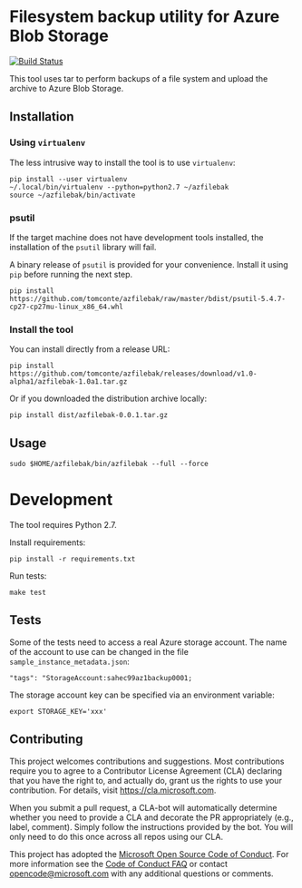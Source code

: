 # Filesystem backup utility for Azure Blob Storage

[![Build Status](https://dev.azure.com/tcontemsft/tconte/_apis/build/status/tomconte.azfilebak)](https://dev.azure.com/tcontemsft/tconte/_build/latest?definitionId=1)

This tool uses tar to perform backups of a file system and upload the archive to Azure Blob Storage.

## Installation

### Using `virtualenv`

The less intrusive way to install the tool is to use `virtualenv`:

```shell
pip install --user virtualenv
~/.local/bin/virtualenv --python=python2.7 ~/azfilebak
source ~/azfilebak/bin/activate
```

### psutil

If the target machine does not have development tools installed, the installation of the `psutil` library will fail.

A binary release of `psutil` is provided for your convenience. Install it using `pip` before running the next step.

```
pip install https://github.com/tomconte/azfilebak/raw/master/bdist/psutil-5.4.7-cp27-cp27mu-linux_x86_64.whl
```

### Install the tool

You can install directly from a release URL:

```
pip install https://github.com/tomconte/azfilebak/releases/download/v1.0-alpha1/azfilebak-1.0a1.tar.gz
```

Or if you downloaded the distribution archive locally:

```
pip install dist/azfilebak-0.0.1.tar.gz
```

## Usage

```
sudo $HOME/azfilebak/bin/azfilebak --full --force
```

# Development

The tool requires Python 2.7.

Install requirements:

```
pip install -r requirements.txt
```

Run tests:

```
make test
```

## Tests

Some of the tests need to access a real Azure storage account. The name of the account to use can be changed in the file `sample_instance_metadata.json`:

```
"tags": "StorageAccount:sahec99az1backup0001;
```

The storage account key can be specified via an environment variable:

```
export STORAGE_KEY='xxx'
```

## Contributing

This project welcomes contributions and suggestions.  Most contributions require you to agree to a
Contributor License Agreement (CLA) declaring that you have the right to, and actually do, grant us
the rights to use your contribution. For details, visit https://cla.microsoft.com.

When you submit a pull request, a CLA-bot will automatically determine whether you need to provide
a CLA and decorate the PR appropriately (e.g., label, comment). Simply follow the instructions
provided by the bot. You will only need to do this once across all repos using our CLA.

This project has adopted the [Microsoft Open Source Code of Conduct](https://opensource.microsoft.com/codeofconduct/).
For more information see the [Code of Conduct FAQ](https://opensource.microsoft.com/codeofconduct/faq/) or
contact [opencode@microsoft.com](mailto:opencode@microsoft.com) with any additional questions or comments.
